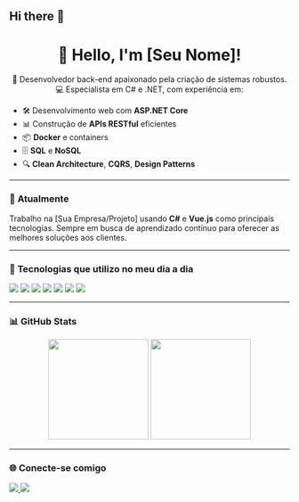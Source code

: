 ## Hi there 👋

<!--
**Meliosam/Meliosam** is a ✨ _special_ ✨ repository because its `README.md` (this file) appears on your GitHub profile.

Here are some ideas to get you started:

- 🔭 I’m currently working on ...
- 🌱 I’m currently learning ...
- 👯 I’m looking to collaborate on ...
- 🤔 I’m looking for help with ...
- 💬 Ask me about ...
- 📫 How to reach me: ...
- 😄 Pronouns: ...
- ⚡ Fun fact: ...
-->

<h1 align="center">👋 Hello, I'm [Seu Nome]!</h1>

<p align="center">
🚀 Desenvolvedor back-end apaixonado pela criação de sistemas robustos.<br>
💻 Especialista em C# e .NET, com experiência em:
</p>

- 🛠️ Desenvolvimento web com **ASP.NET Core**
- 📊 Construção de **APIs RESTful** eficientes
- 📦 **Docker** e containers
- 🗄️ **SQL** e **NoSQL**
- 🔍 **Clean Architecture**, **CQRS**, **Design Patterns**

---

### 💼 **Atualmente**
Trabalho na [Sua Empresa/Projeto] usando **C#** e **Vue.js** como principais tecnologias. Sempre em busca de aprendizado contínuo para oferecer as melhores soluções aos clientes.

---

### 🧰 **Tecnologias que utilizo no meu dia a dia**
<p align="left">
    <img src="https://img.shields.io/badge/C%23-239120?style=for-the-badge&logo=c-sharp&logoColor=white" />
    <img src="https://img.shields.io/badge/.NET-512BD4?style=for-the-badge&logo=dotnet&logoColor=white" />
    <img src="https://img.shields.io/badge/Vue.js-4FC08D?style=for-the-badge&logo=vue.js&logoColor=white" />
    <img src="https://img.shields.io/badge/Docker-2496ED?style=for-the-badge&logo=docker&logoColor=white" />
    <img src="https://img.shields.io/badge/SQL-CC2927?style=for-the-badge&logo=microsoft-sql-server&logoColor=white" />
    <img src="https://img.shields.io/badge/GitHub-181717?style=for-the-badge&logo=github&logoColor=white" />
    <img src="https://img.shields.io/badge/Swagger-85EA2D?style=for-the-badge&logo=swagger&logoColor=black" />
</p>

---

### 📊 **GitHub Stats**
<div align="center">
    <img height="180em" src="https://github-readme-stats.vercel.app/api?username=SeuUsuario&show_icons=true&theme=tokyonight" />
    <img height="180em" src="https://github-readme-stats.vercel.app/api/top-langs/?username=SeuUsuario&layout=compact&theme=tokyonight" />
</div>

---

### 🌐 **Conecte-se comigo**
<p align="left">
    <a href="https://www.linkedin.com/in/seu-linkedin/" target="_blank">
        <img src="https://img.shields.io/badge/LinkedIn-0077B5?style=for-the-badge&logo=linkedin&logoColor=white" />
    </a>
    <a href="https://www.youtube.com/c/seu-canal" target="_blank">
        <img src="https://img.shields.io/badge/Youtube-FF0000?style=for-the-badge&logo=youtube&logoColor=white" />
    </a>
</p>

